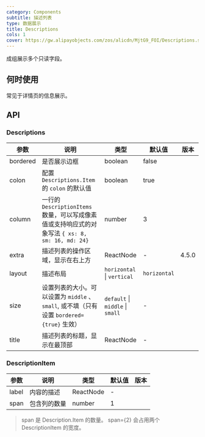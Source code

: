 ```yaml
---
category: Components
subtitle: 描述列表
type: 数据展示
title: Descriptions
cols: 1
cover: https://gw.alipayobjects.com/zos/alicdn/MjtG9_FOI/Descriptions.svg
---
```


成组展示多个只读字段。

## 何时使用

常见于详情页的信息展示。

## API

### Descriptions

| 参数 | 说明 | 类型 | 默认值 | 版本 |
| --- | --- | --- | --- | --- |
| bordered | 是否展示边框 | boolean | false |  |
| colon | 配置 `Descriptions.Item` 的 `colon` 的默认值 | boolean | true |  |
| column | 一行的 `DescriptionItems` 数量，可以写成像素值或支持响应式的对象写法 `{ xs: 8, sm: 16, md: 24}` | number | 3 |  |
| extra | 描述列表的操作区域，显示在右上方 | ReactNode | - | 4.5.0 |
| layout | 描述布局 | `horizontal` \| `vertical` | `horizontal` |  |
| size | 设置列表的大小。可以设置为 `middle` 、`small`, 或不填（只有设置 `bordered={true}` 生效） | `default` \| `middle` \| `small` | - |  |
| title | 描述列表的标题，显示在最顶部 | ReactNode | - |  |

### DescriptionItem

| 参数 | 说明 | 类型 | 默认值 | 版本 |
| --- | --- | --- | --- | --- |
| label | 内容的描述 | ReactNode | - |  |
| span | 包含列的数量 | number | 1 |  |

> span 是 Description.Item 的数量。 span={2} 会占用两个 DescriptionItem 的宽度。
